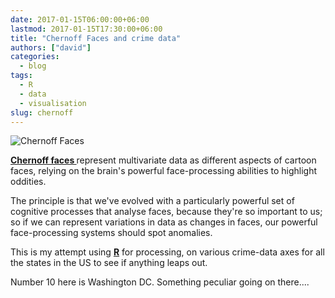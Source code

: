 ```yaml
---
date: 2017-01-15T06:00:00+06:00
lastmod: 2017-01-15T17:30:00+06:00
title: "Chernoff Faces and crime data"
authors: ["david"]
categories:
  - blog
tags:
  - R
  - data
  - visualisation
slug: chernoff
---
```


![Chernoff Faces](https://c2.staticflickr.com/8/7234/7387975050_34268c58fb_o.jpg)

**[Chernoff faces ](http://en.wikipedia.org/wiki/Chernoff_face)** represent multivariate data as different aspects of cartoon faces, relying on the brain's powerful face-processing abilities to highlight oddities. 

The principle is that we've evolved with a particularly powerful set of cognitive processes that analyse faces, because they're so important to us; so if we can represent variations in data as changes in faces, our powerful face-processing systems should spot anomalies.

This is my attempt using **[R](https://en.wikipedia.org/wiki/R_(programming_language))** for processing, on various crime-data axes for all the states in the US to see if anything leaps out.

Number 10 here is Washington DC. Something peculiar going on there....

